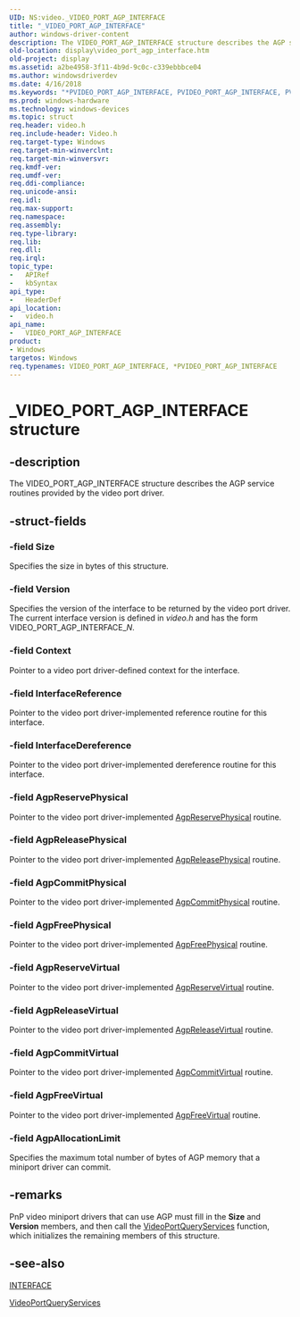 ```yaml
---
UID: NS:video._VIDEO_PORT_AGP_INTERFACE
title: "_VIDEO_PORT_AGP_INTERFACE"
author: windows-driver-content
description: The VIDEO_PORT_AGP_INTERFACE structure describes the AGP service routines provided by the video port driver.
old-location: display\video_port_agp_interface.htm
old-project: display
ms.assetid: a2be4958-3f11-4b9d-9c0c-c339ebbbce04
ms.author: windowsdriverdev
ms.date: 4/16/2018
ms.keywords: "*PVIDEO_PORT_AGP_INTERFACE, PVIDEO_PORT_AGP_INTERFACE, PVIDEO_PORT_AGP_INTERFACE structure pointer [Display Devices], VIDEO_PORT_AGP_INTERFACE, VIDEO_PORT_AGP_INTERFACE structure [Display Devices], Video_Structs_0b0b9383-1396-487e-afbb-5437ea3a2ec3.xml, _VIDEO_PORT_AGP_INTERFACE, display.video_port_agp_interface, video/PVIDEO_PORT_AGP_INTERFACE, video/VIDEO_PORT_AGP_INTERFACE"
ms.prod: windows-hardware
ms.technology: windows-devices
ms.topic: struct
req.header: video.h
req.include-header: Video.h
req.target-type: Windows
req.target-min-winverclnt: 
req.target-min-winversvr: 
req.kmdf-ver: 
req.umdf-ver: 
req.ddi-compliance: 
req.unicode-ansi: 
req.idl: 
req.max-support: 
req.namespace: 
req.assembly: 
req.type-library: 
req.lib: 
req.dll: 
req.irql: 
topic_type:
-	APIRef
-	kbSyntax
api_type:
-	HeaderDef
api_location:
-	video.h
api_name:
-	VIDEO_PORT_AGP_INTERFACE
product:
- Windows
targetos: Windows
req.typenames: VIDEO_PORT_AGP_INTERFACE, *PVIDEO_PORT_AGP_INTERFACE
---
```


# _VIDEO_PORT_AGP_INTERFACE structure


## -description


The VIDEO_PORT_AGP_INTERFACE structure describes the AGP service routines provided by the video port driver.


## -struct-fields




### -field Size

Specifies the size in bytes of this structure.


### -field Version

Specifies the version of the interface to be returned by the video port driver. The current interface version is defined in <i>video.h</i> and has the form VIDEO_PORT_AGP_INTERFACE_<i>N</i>.


### -field Context

Pointer to a video port driver-defined context for the interface.


### -field InterfaceReference

Pointer to the video port driver-implemented reference routine for this interface.


### -field InterfaceDereference

Pointer to the video port driver-implemented dereference routine for this interface.


### -field AgpReservePhysical

Pointer to the video port driver-implemented <a href="https://msdn.microsoft.com/b3e21c94-acd5-4767-8ba5-70b2dcfb2aaa">AgpReservePhysical</a> routine.


### -field AgpReleasePhysical

Pointer to the video port driver-implemented <a href="https://msdn.microsoft.com/4da0f5cb-a017-4df5-958b-c76b7a08495a">AgpReleasePhysical</a> routine.


### -field AgpCommitPhysical

Pointer to the video port driver-implemented <a href="https://msdn.microsoft.com/3c3a6936-7435-4a42-99e6-2c048613af23">AgpCommitPhysical</a> routine.


### -field AgpFreePhysical

Pointer to the video port driver-implemented <a href="https://msdn.microsoft.com/bb0e3330-5601-47dd-afc6-94a70b42daaf">AgpFreePhysical</a> routine.


### -field AgpReserveVirtual

Pointer to the video port driver-implemented <a href="https://msdn.microsoft.com/966dfc6c-6830-4872-b411-2801e3a4b753">AgpReserveVirtual</a> routine.


### -field AgpReleaseVirtual

Pointer to the video port driver-implemented <a href="https://msdn.microsoft.com/4e880b39-e0ee-4801-86b7-ffc06ed415ab">AgpReleaseVirtual</a> routine.


### -field AgpCommitVirtual

Pointer to the video port driver-implemented <a href="https://msdn.microsoft.com/8a3e7fcd-d838-47ad-a42b-7eb070f81418">AgpCommitVirtual</a> routine.


### -field AgpFreeVirtual

Pointer to the video port driver-implemented <a href="https://msdn.microsoft.com/a6f689ab-8cf1-4207-af2b-30957500c190">AgpFreeVirtual</a> routine.


### -field AgpAllocationLimit

Specifies the maximum total number of bytes of AGP memory that a miniport driver can commit.


## -remarks



PnP video miniport drivers that can use AGP must fill in the <b>Size</b> and <b>Version</b> members, and then call the <a href="https://msdn.microsoft.com/library/windows/hardware/ff570337">VideoPortQueryServices</a> function, which initializes the remaining members of this structure.




## -see-also




<a href="https://msdn.microsoft.com/library/windows/hardware/dn895657">INTERFACE</a>



<a href="https://msdn.microsoft.com/library/windows/hardware/ff570337">VideoPortQueryServices</a>
 

 

